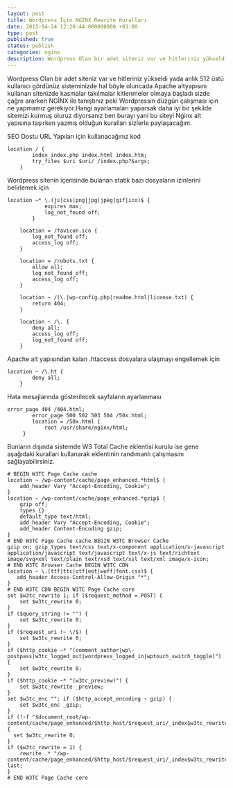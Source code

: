 ```yaml
---
layout: post
title: Wordpress İçin NGİNX Rewrite Kuralları
date: 2015-04-24 12:20:44.000000000 +03:00
type: post
published: true
status: publish
categories: nginx
description: Wordpress Olan bir adet siteniz var ve hitleriniz yükseldi yada anlık 512 üstü kullanıcı gördünüz sisteminizde hal böyle oluncada Apache
---
```

Wordpress Olan bir adet siteniz var ve hitleriniz yükseldi yada anlık 512 üstü kullanıcı gördünüz sisteminizde hal böyle oluncada Apache altyapısını kullanan sitenizde kasmalar takılmalar kitlenmeler olmaya başladı sizde çağre ararken NGİNX ile tanıştınız peki Wordpressin düzgün çalışması için ne yapmamız gerekiyor.Hangi ayarlamaları yaparsak daha iyi bir şekilde sitemizi kurmuş oluruz diyorsanız ben burayı yani bu siteyi Nginx alt yapısına taşırken yazmış olduğun kuralları sizlerle paylaşacağım.

SEO Dostu URL Yapıları için kullanacağınız kod

    location / {
    		index index.php index.html index.htm;
    		try_files $uri $uri/ /index.php?$args;
    	}

Wordpress sitenin içerisinde bulanan statik bazı dosyaların izinlerini belirlemek için

    location ~* \.(js|css|png|jpg|jpeg|gif|ico)$ {
            	expires max;
            	log_not_found off;
        	}

    	location = /favicon.ico {
    		log_not_found off;
    		access_log off;
    	}

    	location = /robots.txt {
    		allow all;
    		log_not_found off;
    		access_log off;
    	}

    	location ~ /(\.|wp-config.php|readme.html|license.txt) {
    		return 404;
    	}

    	location ~ /\. {
    		deny all;
    		access_log off;
    		log_not_found off;
    	}

Apache alt yapısından kalan .htaccess dosyalara ulaşmayı engellemek için

    location ~ /\.ht {
    		deny all;
    	}

Hata mesajlarında gösterilecek sayfaların ayarlanması

    error_page 404 /404.html;
        	error_page 500 502 503 504 /50x.html;
        	location = /50x.html {
            	root /usr/share/nginx/html;
       	 }

Bunların dışında sistemde W3 Total Cache eklentisi kurulu ise gene aşağıdaki kuralları kullanarak eklentinin randımanlı çalışmasını sağlayabilirsiniz.

    # BEGIN W3TC Page Cache cache
    location ~ /wp-content/cache/page_enhanced.*html$ {
        add_header Vary "Accept-Encoding, Cookie";
    }
    location ~ /wp-content/cache/page_enhanced.*gzip$ {
        gzip off;
        types {}
        default_type text/html;
        add_header Vary "Accept-Encoding, Cookie";
        add_header Content-Encoding gzip;
    }
    # END W3TC Page Cache cache BEGIN W3TC Browser Cache
    gzip on; gzip_types text/css text/x-component application/x-javascript application/javascript text/javascript text/x-js text/richtext image/svg+xml text/plain text/xsd text/xsl text/xml image/x-icon;
    # END W3TC Browser Cache BEGIN W3TC CDN
    location ~ \.(ttf|ttc|otf|eot|woff|font.css)$ {
       add_header Access-Control-Allow-Origin "*";
    }
    # END W3TC CDN BEGIN W3TC Page Cache core
    set $w3tc_rewrite 1; if ($request_method = POST) {
        set $w3tc_rewrite 0;
    }
    if ($query_string != "") {
        set $w3tc_rewrite 0;
    }
    if ($request_uri !~ \/$) {
        set $w3tc_rewrite 0;
    }
    if ($http_cookie ~* "(comment_author|wp\-postpass|w3tc_logged_out|wordpress_logged_in|wptouch_switch_toggle)") {
        set $w3tc_rewrite 0;
    }
    if ($http_cookie ~* "(w3tc_preview)") {
        set $w3tc_rewrite _preview;
    }
    set $w3tc_enc ""; if ($http_accept_encoding ~ gzip) {
        set $w3tc_enc _gzip;
    }
    if (!-f "$document_root/wp-content/cache/page_enhanced/$http_host/$request_uri/_index$w3tc_rewrite.html$w3tc_enc") {
      set $w3tc_rewrite 0;
    }
    if ($w3tc_rewrite = 1) {
        rewrite .* "/wp-content/cache/page_enhanced/$http_host/$request_uri/_index$w3tc_rewrite.html$w3tc_enc" last;
    }
    # END W3TC Page Cache core
